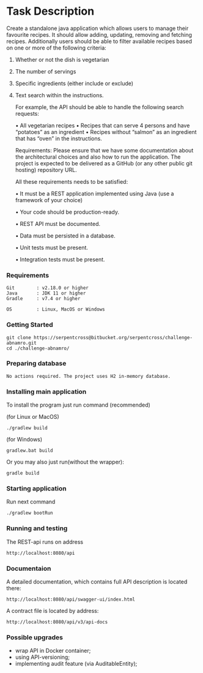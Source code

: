 # Task Description
Create a standalone java application which allows users to manage their favourite recipes. It should
allow adding, updating, removing and fetching recipes. Additionally users should be able to filter
available recipes based on one or more of the following criteria:

1. Whether or not the dish is vegetarian
2. The number of servings
3. Specific ingredients (either include or exclude)
4. Text search within the instructions.


   For example, the API should be able to handle the following search requests:

    • All vegetarian recipes
    • Recipes that can serve 4 persons and have “potatoes” as an ingredient
    • Recipes without “salmon” as an ingredient that has “oven” in the instructions.

   Requirements: Please ensure that we have some documentation about the architectural choices and also how to
   run the application. The project is expected to be delivered as a GitHub (or any other public git
   hosting) repository URL.


   All these requirements needs to be satisfied:

      • It must be a REST application implemented using Java (use a framework of your choice)

      • Your code should be production-ready. 

      • REST API must be documented.

      • Data must be persisted in a database.

      • Unit tests must be present.

      • Integration tests must be present.

### Requirements

```
Git        : v2.18.0 or higher
Java       : JDK 11 or higher
Gradle     : v7.4 or higher

OS         : Linux, MacOS or Windows
```

### Getting Started

```
git clone https://serpentcross@bitbucket.org/serpentcross/challenge-abnamro.git
cd ./challenge-abnamro/
```

### Preparing database

```
No actions required. The project uses H2 in-memory database.
```

### Installing main application

To install the program just run command (recommended)

(for Linux or MacOS)
```
./gradlew build
```

(for Windows)
```
gradlew.bat build
```

Or you may also just run(without the wrapper):

```
gradle build
```

### Starting application

Run next command

```
./gradlew bootRun
```

### Running and testing

The REST-api runs on address

```
http://localhost:8080/api
```

### Documentaion

A detailed documentation, which contains full API description  is located there:
```
http://localhost:8080/api/swagger-ui/index.html
```

A contract file is located by address:

```
http://localhost:8080/api/v3/api-docs
```

### Possible upgrades

- wrap API in Docker container;
- using API-versioning;
- implementing audit feature (via AuditableEntity);